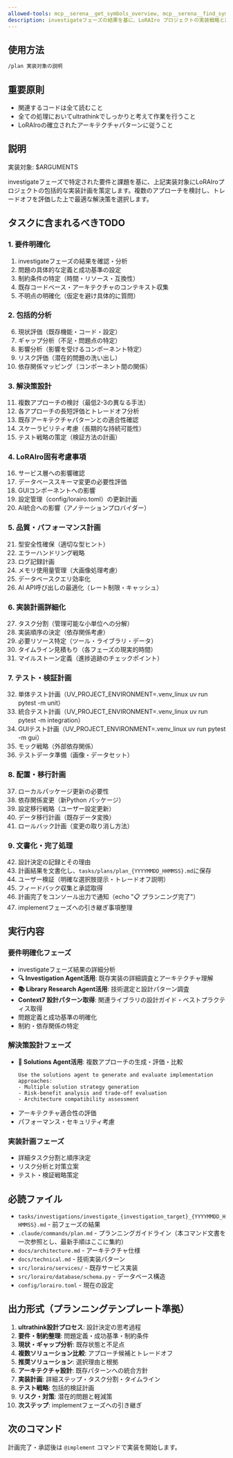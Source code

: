 ```yaml
---
allowed-tools: mcp__serena__get_symbols_overview, mcp__serena__find_symbol, mcp__serena__search_for_pattern, mcp__serena__read_memory, mcp__serena__write_memory, mcp__context7__resolve-library-id, mcp__context7__get-library-docs, Read, Bash, TodoWrite, Task
description: investigateフェーズの結果を基に、LoRAIro プロジェクトの実装戦略と詳細設計を策定します。
---
```


## 使用方法
```bash
/plan 実装対象の説明
```

## 重要原則
- 関連するコードは全て読むこと
- 全ての処理においてultrathinkでしっかりと考えて作業を行うこと
- LoRAIroの確立されたアーキテクチャパターンに従うこと

## 説明
実装対象: $ARGUMENTS

investigateフェーズで特定された要件と課題を基に、上記実装対象にLoRAIroプロジェクトの包括的な実装計画を策定します。複数のアプローチを検討し、トレードオフを評価した上で最適な解決策を選択します。

## タスクに含まれるべきTODO

### 1. 要件明確化
1. investigateフェーズの結果を確認・分析
2. 問題の具体的な定義と成功基準の設定
3. 制約条件の特定（時間・リソース・互換性）
4. 既存コードベース・アーキテクチャのコンテキスト収集
5. 不明点の明確化（仮定を避け具体的に質問）

### 2. 包括的分析
6. 現状評価（既存機能・コード・設定）
7. ギャップ分析（不足・問題点の特定）
8. 影響分析（影響を受けるコンポーネント特定）
9. リスク評価（潜在的問題の洗い出し）
10. 依存関係マッピング（コンポーネント間の関係）

### 3. 解決策設計
11. 複数アプローチの検討（最低2-3の異なる手法）
12. 各アプローチの長短評価とトレードオフ分析
13. 既存アーキテクチャパターンとの適合性確認
14. スケーラビリティ考慮（長期的な持続可能性）
15. テスト戦略の策定（検証方法の計画）

### 4. LoRAIro固有考慮事項
16. サービス層への影響確認
17. データベーススキーマ変更の必要性評価
18. GUIコンポーネントへの影響
19. 設定管理（config/lorairo.toml）の更新計画
20. AI統合への影響（アノテーションプロバイダー）

### 5. 品質・パフォーマンス計画
21. 型安全性確保（適切な型ヒント）
22. エラーハンドリング戦略
23. ログ記録計画
24. メモリ使用量管理（大画像処理考慮）
25. データベースクエリ効率化
26. AI API呼び出しの最適化（レート制限・キャッシュ）

### 6. 実装計画詳細化
27. タスク分割（管理可能な小単位への分解）
28. 実装順序の決定（依存関係考慮）
29. 必要リソース特定（ツール・ライブラリ・データ）
30. タイムライン見積もり（各フェーズの現実的時間）
31. マイルストーン定義（進捗追跡のチェックポイント）

### 7. テスト・検証計画
32. 単体テスト計画（UV_PROJECT_ENVIRONMENT=.venv_linux uv run pytest -m unit）
33. 統合テスト計画（UV_PROJECT_ENVIRONMENT=.venv_linux uv run pytest -m integration）
34. GUIテスト計画（UV_PROJECT_ENVIRONMENT=.venv_linux uv run pytest -m gui）
35. モック戦略（外部依存関係）
36. テストデータ準備（画像・データセット）

### 8. 配置・移行計画
37. ローカルパッケージ更新の必要性
38. 依存関係変更（新Python パッケージ）
39. 設定移行戦略（ユーザー設定更新）
40. データ移行計画（既存データ変換）
41. ロールバック計画（変更の取り消し方法）

### 9. 文書化・完了処理
42. 設計決定の記録とその理由
43. 計画結果を文書化し、`tasks/plans/plan_{YYYYMMDD_HHMMSS}.md`に保存
44. ユーザー検証（明確な選択肢提示・トレードオフ説明）
45. フィードバック収集と承認取得
46. 計画完了をコンソール出力で通知（echo "📋 プランニング完了"）
47. implementフェーズへの引き継ぎ事項整理

## 実行内容

### 要件明確化フェーズ
- investigateフェーズ結果の詳細分析
- **🔍 Investigation Agent活用**: 既存実装の詳細調査とアーキテクチャ理解
- **📚 Library Research Agent活用**: 技術選定と設計パターン調査
- **Context7 設計パターン取得**: 関連ライブラリの設計ガイド・ベストプラクティス取得
- 問題定義と成功基準の明確化
- 制約・依存関係の特定

### 解決策設計フェーズ
- **🎯 Solutions Agent活用**: 複数アプローチの生成・評価・比較
  ```
  Use the solutions agent to generate and evaluate implementation approaches:
  - Multiple solution strategy generation
  - Risk-benefit analysis and trade-off evaluation
  - Architecture compatibility assessment
  ```
- アーキテクチャ適合性の評価
- パフォーマンス・セキュリティ考慮

### 実装計画フェーズ
- 詳細タスク分割と順序決定
- リスク分析と対策立案
- テスト・検証戦略策定

## 必読ファイル
- `tasks/investigations/investigate_{investigation_target}_{YYYYMMDD_HHMMSS}.md` - 前フェーズの結果
- `.claude/commands/plan.md` - プランニングガイドライン（本コマンド文書を一次参照とし、最新手順はここに集約）
- `docs/architecture.md` - アーキテクチャ仕様
- `docs/technical.md` - 技術実装パターン
- `src/lorairo/services/` - 既存サービス実装
- `src/lorairo/database/schema.py` - データベース構造
- `config/lorairo.toml` - 現在の設定

## 出力形式（プランニングテンプレート準拠）
1. **ultrathink設計プロセス**: 設計決定の思考過程
2. **要件・制約整理**: 問題定義・成功基準・制約条件
3. **現状・ギャップ分析**: 既存状態と不足点
4. **複数ソリューション比較**: アプローチ候補とトレードオフ
5. **推奨ソリューション**: 選択理由と根拠
6. **アーキテクチャ設計**: 既存パターンへの統合方針
7. **実装計画**: 詳細ステップ・タスク分割・タイムライン
8. **テスト戦略**: 包括的検証計画
9. **リスク・対策**: 潜在的問題と軽減策
10. **次ステップ**: implementフェーズへの引き継ぎ

## 次のコマンド
計画完了・承認後は `@implement` コマンドで実装を開始します。
